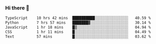 ### Hi there 🌱
<!--START_SECTION:waka-->

```txt
TypeScript    10 hrs 42 mins  ██████████░░░░░░░░░░░░░░░   40.59 %
Python        7 hrs 57 mins   ███████▓░░░░░░░░░░░░░░░░░   30.14 %
JavaScript    1 hr 18 mins    █▒░░░░░░░░░░░░░░░░░░░░░░░   04.94 %
CSS           1 hr 11 mins    █░░░░░░░░░░░░░░░░░░░░░░░░   04.49 %
Text          57 mins         █░░░░░░░░░░░░░░░░░░░░░░░░   03.62 %
```

<!--END_SECTION:waka-->
<!--
**Dieg0raf/Dieg0raf** is a ✨ _special_ ✨ repository because its `README.md` (this file) appears on your GitHub profile.

Here are some ideas to get you started:

- 🔭 I’m currently working on ...
- 🌱 I’m currently learning ...
- 👯 I’m looking to collaborate on ...
- 🤔 I’m looking for help with ...
- 💬 Ask me about ...
- 📫 How to reach me: ...
- 😄 Pronouns: ...
- ⚡ Fun fact: ...
-->
